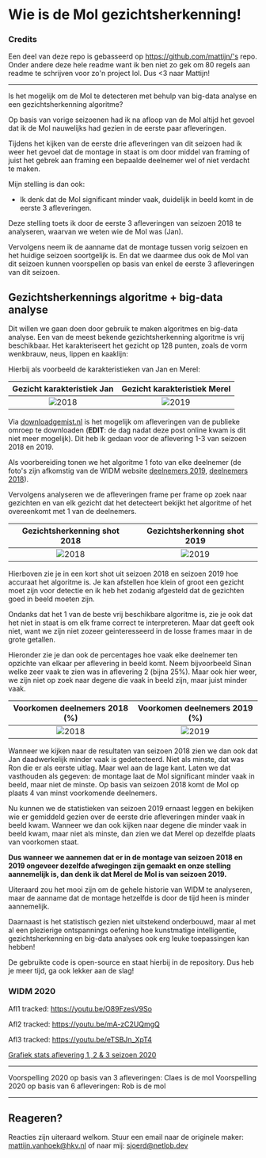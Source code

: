 # Wie is de Mol gezichtsherkenning!
### Credits
Een deel van deze repo is gebasseerd op https://github.com/mattijn/'s repo. Onder andere deze hele readme want ik ben niet zo gek om 80 regels aan readme te schrijven voor zo'n project lol. Dus <3 naar Mattijn!

* * *

Is het mogelijk om de Mol te detecteren met behulp van big-data analyse en een gezichtsherkenning algoritme?

Op basis van vorige seizoenen had ik na afloop van de Mol altijd het gevoel dat ik de Mol nauwelijks had gezien in de eerste paar afleveringen. 

Tijdens het kijken van de eerste drie afleveringen van dit seizoen had ik weer het gevoel dat de montage in staat is om door middel van framing of juist het gebrek aan framing een bepaalde deelnemer wel of niet verdacht te maken. 

Mijn stelling is dan ook:
* Ik denk dat de Mol significant minder vaak, duidelijk in beeld komt in de eerste 3 afleveringen.

Deze stelling toets ik door de eerste 3 afleveringen van seizoen 2018 te analyseren, waarvan we weten wie de Mol was (Jan). 

Vervolgens neem ik de aanname dat de montage tussen vorig seizoen en het huidige seizoen soortgelijk is. En dat we daarmee dus ook de Mol van dit seizoen kunnen voorspellen op basis van enkel de eerste 3 afleveringen van dit seizoen.

## Gezichtsherkennings algoritme + big-data analyse
Dit willen we gaan doen door gebruik te maken algoritmes en big-data analyse. Een van de meest bekende gezichtsherkenning algoritme is vrij beschikbaar. Het karakteriseert het gezicht op 128 punten, zoals de vorm wenkbrauw, neus, lippen en kaaklijn: 

Hierbij als voorbeeld de karakteristieken van Jan en Merel:

Gezicht karakteristiek Jan             |  Gezicht karakteristiek Merel
:-------------------------:|:-------------------------:
![2018](img/jan_2018.jpg "jan")  |  ![2019](img/merel_2019.jpg "merel")

Via [downloadgemist.nl](http://downloadgemist.nl) is het mogelijk om afleveringen van de publieke omroep te downloaden (**EDIT**: de dag nadat deze post online kwam is dit niet meer mogelijk). Dit heb ik gedaan voor de aflevering 1-3 van seizoen 2018 en 2019. 

Als voorbereiding tonen we het algoritme 1 foto van elke deelnemer (de foto's zijn afkomstig van de WIDM website [deelnemers 2019](https://wieisdemol.avrotros.nl/home/), [deelnemers 2018](https://wieisdemol.avrotros.nl/archief/#/&filter=season:seizoen%2018%7Ccategories:kandidaten&sort=datetime:desc&page=1&layout=list)). 

Vervolgens analyseren we de afleveringen frame per frame op zoek naar gezichten en van elk gezicht dat het detecteert bekijkt het algoritme of het overeenkomt met 1 van de deelnemers.

Gezichtsherkenning shot 2018             |  Gezichtsherkenning shot 2019
:-------------------------:|:-------------------------:
![2018](img/widm_2018.gif)  |  ![2019](img/widm_2019.gif)

Hierboven zie je in een kort shot uit seizoen 2018 en seizoen 2019 hoe accuraat het algoritme is. Je kan afstellen hoe klein of groot een gezicht moet zijn voor detectie en ik heb het zodanig afgesteld dat de gezichten goed in beeld moeten zijn.

Ondanks dat het 1 van de beste vrij beschikbare algoritme is, zie je ook dat het niet in staat is om elk frame correct te interpreteren. Maar dat geeft ook niet, want we zijn niet zozeer geinteresseerd in de losse frames maar in de grote getallen. 

Hieronder zie je dan ook de percentages hoe vaak elke deelnemer ten opzichte van elkaar per aflevering in beeld komt. Neem bijvoorbeeld Sinan welke zeer vaak te zien was in aflevering 2 (bijna 25%). Maar ook hier weer, we zijn niet op zoek naar degene die vaak in beeld zijn, maar juist minder vaak.

Voorkomen deelnemers 2018 (%)             |  Voorkomen deelnemers 2019 (%)
:-------------------------:|:-------------------------:
![2018](img/widm_2018_df.png)  |  ![2019](img/widm_2019_df.png)

Wanneer we kijken naar de resultaten van seizoen 2018 zien we dan ook dat Jan daadwerkelijk minder vaak is gedetecteerd. Niet als minste, dat was Ron die er als eerste uitlag. Maar wel aan de lage kant. Laten we dat vasthouden als gegeven: de montage laat de Mol significant minder vaak in beeld, maar niet de minste. Op basis van seizoen 2018 komt de Mol op plaats 4 van minst voorkomende deelnemers.

Nu kunnen we de statistieken van seizoen 2019 ernaast leggen en bekijken wie er gemiddeld gezien over de eerste drie afleveringen minder vaak in beeld kwam. Wanneer we dan ook kijken naar degene die minder vaak in beeld kwam, maar niet als minste, dan zien we dat Merel op dezelfde plaats van voorkomen staat. 

**Dus wanneer we aannemen dat er in de montage van seizoen 2018 en 2019 ongeveer dezelfde afwegingen zijn gemaakt en onze  stelling aannemelijk is, dan denk ik dat Merel de Mol is van seizoen 2019.**

Uiteraard zou het mooi zijn om de gehele historie van WIDM te analyseren, maar de aanname dat de montage hetzelfde is door de tijd heen is minder aannemelijk. 

Daarnaast is het statistisch gezien niet uitstekend onderbouwd, maar al met al een plezierige ontspannings oefening hoe kunstmatige intelligentie, gezichtsherkenning en big-data analyses ook erg leuke toepassingen kan hebben!

De gebruikte code is open-source en staat hierbij in de repository. 
Dus heb je meer tijd, ga ook lekker aan de slag!

### WIDM 2020



Afl1 tracked: https://youtu.be/O89FzesV9So

Afl2 tracked: https://youtu.be/mA-zC2UQmgQ

Afl3 tracked: https://youtu.be/eTSBJn_XpT4

[Grafiek stats aflevering 1, 2 & 3 seizoen 2020](https://vega.github.io/editor/#/url/vega-lite/N4KABGBEDGD2B2AzAlgc0gLjMSA3ZApgO6bYwIAuy8ArrDQM4DqyAJhQBakAsADLwBooceFVr0GACQJoOFUgGZ+AX2UDwUVgEMKW0jnhaAtgVKRtugLQBOaACNrARi1a7CrdYLWFBLQu2OABz8AGx2AOwEdiEuAKyQahqQRloATgDWZnZpkOoQkATwcKzU6FigEPlwADawqfqQFACeAA6mWJDwsEbUWtW5UCgE1axmBC3IDLCspomVwrDVNEbw+hrzja3tUF09hv1584OEI2ZtqVMIueuVkFOp8lgA2jcbqbB210e3WvDIul9vlAetUAFaMaAcdJ6Q7fGDVLQEBiAuF2GisVhNFFHRq9bEbUFaZDpUywnGGTi-fG3aoEBCEan5UGwDhU15gAC6ZPyVAotLMkBuc1uFFgiyoLVIL2+OGabTMu16B2Ow1GHXOl1Wwvmsq2Cu6SoGkCGpw640m01m3LIcu2kAAjjRfrydMhcKSVaaoABSMC4MUZbqFI2IOopR5QAB0jkQCRuXJukAAHg1bfq9n0Qyc1VBzVMZkbefyOgkyZAseVNvKOo7nf9Xe6s6qzL7-XV0kGtRphbi+dtpbcmABJAAiAFkwAAmXjT7GQADiSLqFAIBFSrDAsBaYFQBB6GNVfoDHZM8E37tSYDsMhmYC0iFpF9KwY0CfyRDYnB4giSABIGJCe56B0cgUC0DAYAA9JB7qoFokaoP8HA0HYkbILAkEARwQEwQQcGWNU-wEDB3CRrwkaTpGoJTKshzmDoWgMAQFDIuUiYWFoNj2E4LhuB4Xg+H4ATBLwYSRNEcRSuyFRApAGpiqsHS-PWjK5hM+Z2vej5rqUYCOKpkCtsenakI4sTRpOSjWNw1ixIE1ghIECjcOE7LapUMlwvJVwdGiGJYta+R5paZhaQQT7wKgekGUZ7YmVg1gUSEjjcEok7cMl9lONYbnWp5OLeYpwgIkiBnBQWSkPuFOmRdFgU+kecWnjwkbcLE3CBCEsRBI44SOI4ISibEuXSey+SFWYhLEqSY1qRaFVQGFEVRfp9WGY1gbNVggSRgolmxCECj2ZOKWxAornfO5ED5RsE0dMyrK0bNBTqSFlXaakumrc9sWbcGWBmRRfB7YEk5nZOllOMNl15c9d1QLS9IzUCc0aaFVXLXVP0bSe-16eRqXnYdQSBOEbWDdDRxXdgcNrpqZgguCWHQmVr0LZAS01StMU4-FYAhJGjkQ9Y4Si2DIRk7wOUw6NKNyXTCkKjoj2s-NmkY1zWNy79uNFYl4RKAoh3cJZJ0nU4I0yrTFyKx07yfGt5Xqx9X0822f1FZRsThE4e0uUbEOxLwpOW0cN23PDuKGKraPvdVn21d92u81tek7b1-WDYNDmOAouehzq1v00pfwAo7bPO-HumTm7xmp+R1gObwZneCEYM2cEjgFx5Re21AfmYjHb2LRrCdRTXa063z4SRkHCh7fwZ2ONOgSU-M1Ph+NCs+cViLIuXavoy7tUT9j7u66QiUhNZsS3-1k6BIEQSid3129zvkBTSSQ-s5zY9TrXJqeMZ4Zzzi5bgjheAKDst7V+NM5aRwelSA+scR7H3HoAj2pBLK7QNr1BQIteDhCcmdOBm8oCR0Rn8ZGsknZHyrifTBF8AYC0bp1PqItSbdRCCEMh78irJGQGCCEUIYTPToXHTGp9k7nz5uZXgGUOpENStfIIjc+EIO3gIikKsUHDw5qPauTC+aQMjOEA6IsTr9VvudQI3ANGyUjvbH+lcpHGNTuZWxHUKbe3CI5awk4HFeS0WYMQYi5YSLQQwjBk8U541zmRJ+-AAk5w6gbC6VM8ryxth-ZSZdUb6L-rpBQRop71w3vwrI6JB56N-oY2qJTYmyNTv1SMoNSbeFFqlRw1ghpBIKiEjo0ASr73ERXehmNGlnzrvE0i-BRag0gZnPBa9KgVM0TkgRX8aFwkiQY9BYApkyJmUVXqFlRKB0clLeeq9+m3UGVAJBT0InjMkZrI5skynxJ2uY7xR1c7C29goO5EcHmQCoQyWprj3nuPieZXqQdLF+MnCENq0tMmy0cWCxmIiWZQomTCppJzSAC1Fgoh+zdb6ounIEmWVsNnFx2MrZBYzD5vP-h8uEXzTmUWRai2IThUoOUfrwulYdKl2w+C4glHLYVFQUNGXpPCUrEIFQEk6oqMX0qxZs0JeJ8XsuKXK0g5EjpOF4EHOyRtvZ2T8W5eM3YQDKCAA/view)

* * * 

Voorspelling 2020 op basis van 3 afleveringen: Claes is de mol
Voorspelling 2020 op basis van 6 afleveringen: Rob is de mol

* * *

## Reageren?
Reacties zijn uiteraard welkom. Stuur een email naar de originele maker: mattijn.vanhoek@hkv.nl of naar mij: sjoerd@netlob.dev